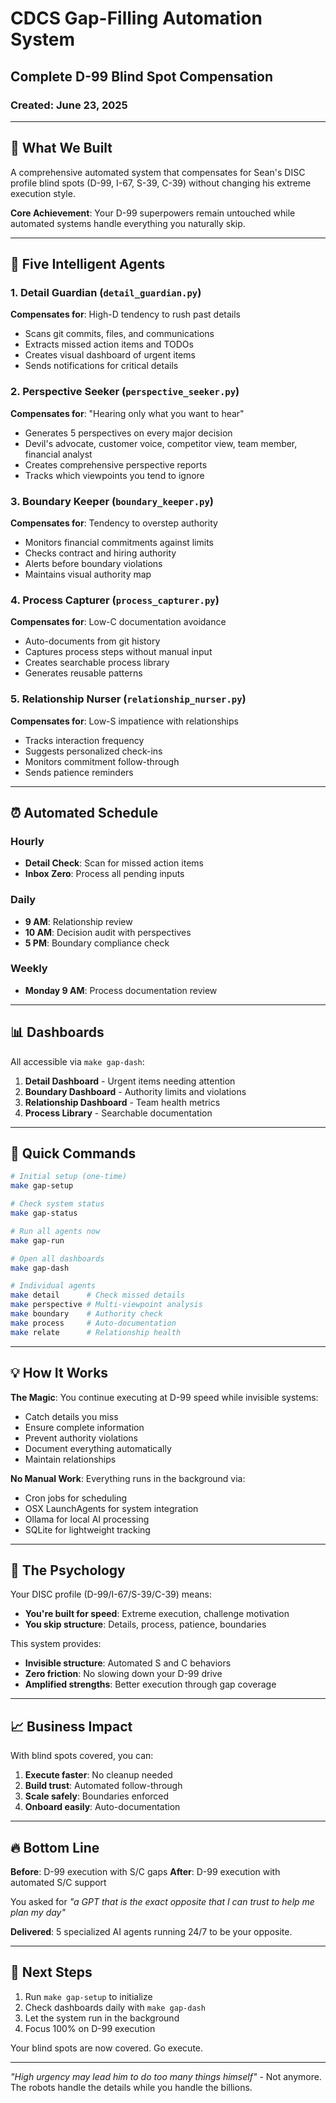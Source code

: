 # CDCS Gap-Filling Automation System
## Complete D-99 Blind Spot Compensation
### Created: June 23, 2025

---

## 🎯 What We Built

A comprehensive automated system that compensates for Sean's DISC profile blind spots (D-99, I-67, S-39, C-39) without changing his extreme execution style.

**Core Achievement**: Your D-99 superpowers remain untouched while automated systems handle everything you naturally skip.

---

## 🤖 Five Intelligent Agents

### 1. **Detail Guardian** (`detail_guardian.py`)
**Compensates for**: High-D tendency to rush past details
- Scans git commits, files, and communications
- Extracts missed action items and TODOs
- Creates visual dashboard of urgent items
- Sends notifications for critical details

### 2. **Perspective Seeker** (`perspective_seeker.py`)
**Compensates for**: "Hearing only what you want to hear"
- Generates 5 perspectives on every major decision
- Devil's advocate, customer voice, competitor view, team member, financial analyst
- Creates comprehensive perspective reports
- Tracks which viewpoints you tend to ignore

### 3. **Boundary Keeper** (`boundary_keeper.py`)
**Compensates for**: Tendency to overstep authority
- Monitors financial commitments against limits
- Checks contract and hiring authority
- Alerts before boundary violations
- Maintains visual authority map

### 4. **Process Capturer** (`process_capturer.py`)
**Compensates for**: Low-C documentation avoidance
- Auto-documents from git history
- Captures process steps without manual input
- Creates searchable process library
- Generates reusable patterns

### 5. **Relationship Nurser** (`relationship_nurser.py`)
**Compensates for**: Low-S impatience with relationships
- Tracks interaction frequency
- Suggests personalized check-ins
- Monitors commitment follow-through
- Sends patience reminders

---

## ⏰ Automated Schedule

### Hourly
- **Detail Check**: Scan for missed action items
- **Inbox Zero**: Process all pending inputs

### Daily
- **9 AM**: Relationship review
- **10 AM**: Decision audit with perspectives
- **5 PM**: Boundary compliance check

### Weekly
- **Monday 9 AM**: Process documentation review

---

## 📊 Dashboards

All accessible via `make gap-dash`:

1. **Detail Dashboard** - Urgent items needing attention
2. **Boundary Dashboard** - Authority limits and violations
3. **Relationship Dashboard** - Team health metrics
4. **Process Library** - Searchable documentation

---

## 🚀 Quick Commands

```bash
# Initial setup (one-time)
make gap-setup

# Check system status
make gap-status

# Run all agents now
make gap-run

# Open all dashboards
make gap-dash

# Individual agents
make detail      # Check missed details
make perspective # Multi-viewpoint analysis
make boundary    # Authority check
make process     # Auto-documentation
make relate      # Relationship health
```

---

## 💡 How It Works

**The Magic**: You continue executing at D-99 speed while invisible systems:
- Catch details you miss
- Ensure complete information
- Prevent authority violations
- Document everything automatically
- Maintain relationships

**No Manual Work**: Everything runs in the background via:
- Cron jobs for scheduling
- OSX LaunchAgents for system integration
- Ollama for local AI processing
- SQLite for lightweight tracking

---

## 🎪 The Psychology

Your DISC profile (D-99/I-67/S-39/C-39) means:
- **You're built for speed**: Extreme execution, challenge motivation
- **You skip structure**: Details, process, patience, boundaries

This system provides:
- **Invisible structure**: Automated S and C behaviors
- **Zero friction**: No slowing down your D-99 drive
- **Amplified strengths**: Better execution through gap coverage

---

## 📈 Business Impact

With blind spots covered, you can:
1. **Execute faster**: No cleanup needed
2. **Build trust**: Automated follow-through
3. **Scale safely**: Boundaries enforced
4. **Onboard easily**: Auto-documentation

---

## 🔥 Bottom Line

**Before**: D-99 execution with S/C gaps
**After**: D-99 execution with automated S/C support

You asked for *"a GPT that is the exact opposite that I can trust to help me plan my day"*

**Delivered**: 5 specialized AI agents running 24/7 to be your opposite.

---

## 🎯 Next Steps

1. Run `make gap-setup` to initialize
2. Check dashboards daily with `make gap-dash`
3. Let the system run in the background
4. Focus 100% on D-99 execution

Your blind spots are now covered. Go execute.

---

*"High urgency may lead him to do too many things himself"* - Not anymore. The robots handle the details while you handle the billions.